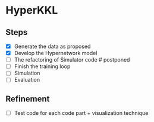# HyperKKL
## Steps
- [X] Generate the data as proposed
- [X] Develop the Hypernetwork model
- [ ] The refactoring of Simulator code  # postponed
- [ ] Finish the training loop
- [ ] Simulation
- [ ] Evaluation
 
## Refinement 
- [ ] Test code for each code part + visualization technique